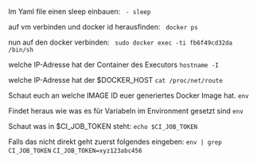Im Yaml file einen sleep einbauen:
` - sleep`

auf vm verbinden und docker id herausfinden:
` docker ps`

nun auf den docker verbinden: 
` sudo docker exec -ti fb6f49cd32da /bin/sh`

welche IP-Adresse hat der Container des Executors
` hostname -I `

welche IP-Adresse hat der $DOCKER_HOST
` cat /proc/net/route `

Schaut euch an welche IMAGE ID euer generiertes Docker Image hat.
`env `

Findet heraus wie was es für Variabeln im Environment gesetzt sind
` env `

Schaut was in $CI_JOB_TOKEN steht:
` echo $CI_JOB_TOKEN ` 

Falls das nicht direkt geht zuerst folgendes eingeben:
` env | grep CI_JOB_TOKEN `
` CI_JOB_TOKEN=xyz123abc456 `

